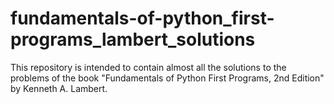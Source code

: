 # fundamentals-of-python_first-programs_lambert_solutions
This repository is intended to contain almost all the solutions to the problems of the book "Fundamentals of Python First Programs, 2nd Edition" by Kenneth A. Lambert.
